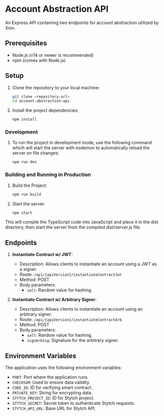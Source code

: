 # Account Abstraction API

An Express API containing two endpoints for account abstraction utilized by Xion.

## Prerequisites

- Node.js (v14 or newer is recommended)
- npm (comes with Node.js)



## Setup

1. Clone the repository to your local machine:
   ```bash
   git clone <repository-url>
   cd account-abstraction-api
   ```

2. Install the project dependencies:
   ```bash
   npm install
   ```

### Development

1. To run the project in development mode, use the following command which will start the server with nodemon to automatically reload the server on file changes:
    ```bash
    npm run dev
    ```

### Building and Running in Production

1. Build the Project:
   ```bash
   npm run build
   ```

2. Start the server:
   ```bash
   npm start
   ```

This will compile the TypeScript code into JavaScript and place it in the dist directory, then start the server from the compiled dist/server.js file.


## Endpoints

1. **Instantiate Contract w/ JWT**:
   - Description: Allows clients to instantiate an account using a JWT as a signer.
   - Route: `/api/{apiVersion}/instantiateContractJwt`
   - Method: POST
   - Body parameters: 
     - `salt`: Random value for hashing.

2. **Instantiate Contract w/ Arbitrary Signer**:
   - Description: Allows clients to instantiate an account using an arbitrary signer.
   - Route: `/api/{apiVersion}/instantiateContractArb`
   - Method: POST
   - Body parameters: 
     -  `salt`: Random value for hashing.
     -  `signArbSig`: Signature for the arbitrary signer.

## Environment Variables

The application uses the following environment variables:

- `PORT`: Port where the application runs.
- `CHECKSUM`: Used to ensure data validity.
- `CODE_ID`: ID for verifying smart contract.
- `PRIVATE_KEY`: String for encrypting data.
- `STYTCH_PROJECT_ID`: ID for Stytch project.
- `STYTCH_SECRET`: Secret token to authenticate Stytch requests.
- `STYTCH_API_URL`: Base URL for Stytch API.


